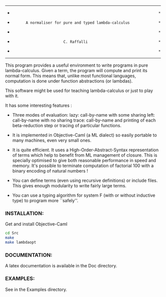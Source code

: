 
*************************************************************************
*                                                                       *
*           A normaliser for pure and typed lambda-calculus             *
*                                                                       *
*                            C. Raffalli                                *
*                                                                       *
*************************************************************************


  This program provides a useful environment to write programs in pure
lambda-calculus. Given a term, the program will compute and print its
normal form. This means that, unlike most functional languages,
computation is done under function abstractions (or lambdas).

  This software might be used for teaching lambda-calculus or just to
play with it.

  It has some interesting features :

 - Three modes of evaluation:
       lazy: call-by-name with some sharing
       left: call-by-name with no sharing
       trace: call-by-name and printing of each beta-reduction step or
              tracing of particular functions.

 - It is implemented in Objective-Caml (a ML dialect) so easily portable
     to many machines, even very small ones.

 - It is quite efficient. It uses a High-Order-Abstract-Syntax
     representation of terms which help to benefit from ML management
     of closure. This is specially optimised to give both reasonable
     performance in speed and memory. It's possible to terminate
     computation of factorial 100 with a binary encoding of natural
     numbers !

 - You can define terms (even using recursive definitions) or
     include files. This gives enough modularity to write fairly large
     terms.

 - You can use a typing algorithm for system F (with or without
     inductive type) to program more ``safely''.

### INSTALLATION:

Get and install Objective-Caml

```bash
cd Src
make
make lambdaopt
```

### DOCUMENTATION:

  A latex documentation is available in the Doc directory.


### EXAMPLES:

  See in the Examples directory.
